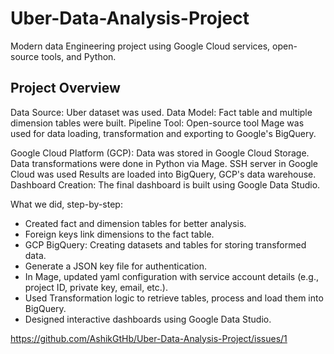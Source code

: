 # Uber-Data-Analysis-Project
Modern data Engineering project using Google Cloud services, open-source tools, and Python.

<h2>Project Overview</h2>
Data Source: Uber dataset was used.
Data Model: Fact table and multiple dimension tables were built.
Pipeline Tool: Open-source tool Mage was used for data loading, transformation and exporting to Google's BigQuery.

Google Cloud Platform (GCP):
Data was stored in Google Cloud Storage.
Data transformations were done in Python via Mage. SSH server in Google Cloud was used 
Results are loaded into BigQuery, GCP's data warehouse.
Dashboard Creation: The final dashboard is built using Google Data Studio.

What we did, step-by-step:
- Created fact and dimension tables for better analysis.
- Foreign keys link dimensions to the fact table.
- GCP BigQuery: Creating datasets and tables for storing transformed data.
- Generate a JSON key file for authentication.
- In Mage, updated yaml configuration with service account details (e.g., project ID, private key, email, etc.).
- Used Transformation logic to retrieve tables, process and load them into BigQuery.
- Designed interactive dashboards using Google Data Studio.

  

https://github.com/AshikGtHb/Uber-Data-Analysis-Project/issues/1
